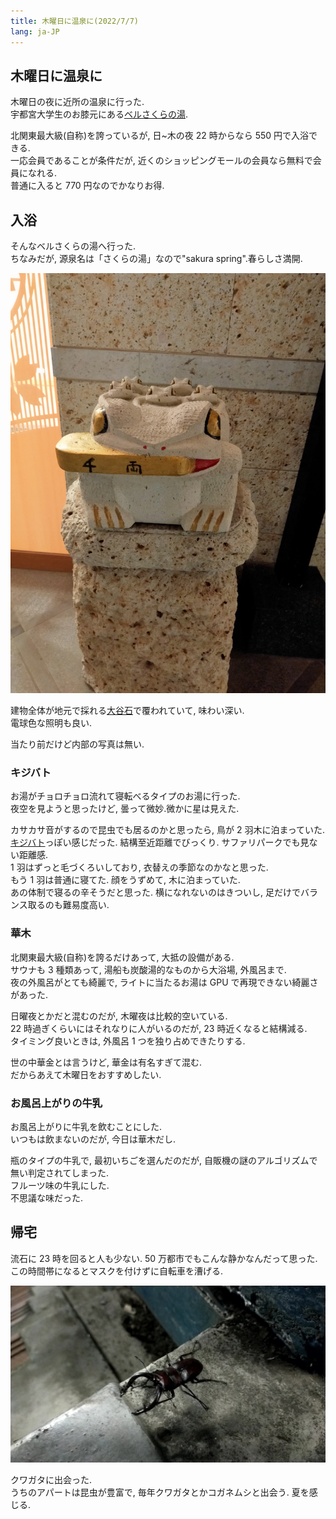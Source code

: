 ```yaml
---
title: 木曜日に温泉に(2022/7/7)
lang: ja-JP
---
```


## 木曜日に温泉に

木曜日の夜に近所の温泉に行った.  
宇都宮大学生のお膝元にある[ベルさくらの湯](https://bellsakuranoyu.com/).

北関東最大級(自称)を誇っているが, 日~木の夜 22 時からなら 550 円で入浴できる.  
一応会員であることが条件だが, 近くのショッピングモールの会員なら無料で会員になれる.  
普通に入ると 770 円なのでかなりお得.

<!-- 弊大学, 近くにショッピングモールも温泉も, あと卵の無人販売もあって何かと便利. -->

## 入浴

そんなベルさくらの湯へ行った.  
ちなみだが, 源泉名は「さくらの湯」なので"sakura spring".春らしさ満開.

![kaeru](/img/articles/sakura_spring/kaeru.jpg)

建物全体が地元で採れる[大谷石](https://ja.wikipedia.org/wiki/%E5%A4%A7%E8%B0%B7%E7%9F%B3)で覆われていて, 味わい深い.  
電球色な照明も良い.

当たり前だけど内部の写真は無い.

### キジバト

お湯がチョロチョロ流れて寝転べるタイプのお湯に行った.  
夜空を見ようと思ったけど, 曇って微妙.微かに星は見えた.

カサカサ音がするので昆虫でも居るのかと思ったら, 鳥が 2 羽木に泊まっていた.  
[キジバト](https://www.suntory.co.jp/eco/birds/encyclopedia/detail/1411.html)っぽい感じだった.
結構至近距離でびっくり. サファリパークでも見ない距離感.  
1 羽はずっと毛づくろいしており, 衣替えの季節なのかなと思った.  
もう 1 羽は普通に寝てた. 顔をうずめて, 木に泊まっていた.  
あの体制で寝るの辛そうだと思った. 横になれないのはきついし, 足だけでバランス取るのも難易度高い.

### 華木

北関東最大級(自称)を誇るだけあって, 大抵の設備がある.  
サウナも 3 種類あって, 湯船も炭酸湯的なものから大浴場, 外風呂まで.  
夜の外風呂がとても綺麗で, ライトに当たるお湯は GPU で再現できない綺麗さがあった.

日曜夜とかだと混むのだが, 木曜夜は比較的空いている.  
22 時過ぎくらいにはそれなりに人がいるのだが, 23 時近くなると結構減る.  
タイミング良いときは, 外風呂 1 つを独り占めできたりする.

世の中華金とは言うけど, 華金は有名すぎて混む.  
だからあえて木曜日をおすすめしたい.

### お風呂上がりの牛乳

お風呂上がりに牛乳を飲むことにした.  
いつもは飲まないのだが, 今日は華木だし.

瓶のタイプの牛乳で, 最初いちごを選んだのだが, 自販機の謎のアルゴリズムで無い判定されてしまった.  
フルーツ味の牛乳にした.  
不思議な味だった.

## 帰宅

流石に 23 時を回ると人も少ない. 50 万都市でもこんな静かなんだって思った.  
この時間帯になるとマスクを付けずに自転車を漕げる.

![kuwagata](/img/articles/sakura_spring/kuwagata.jpg)

クワガタに出会った.  
うちのアパートは昆虫が豊富で, 毎年クワガタとかコガネムシと出会う. 夏を感じる.
